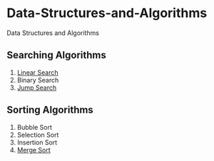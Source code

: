 # Data-Structures-and-Algorithms
Data Structures and Algorithms
## Searching Algorithms
  1. [Linear Search](https://github.com/rohankhdbzmf/Data-Structures-and-Algorithms/blob/master/Searching%20Algorithms/Linear%20Search.cpp)
  2. Binary Search
  3. [Jump Search](https://github.com/rohankhdbzmf/Data-Structures-and-Algorithms/blob/master/Searching%20Algorithms/Jump%20Search.cpp)
## Sorting Algorithms
  1. Bubble Sort
  2. Selection Sort
  3. Insertion Sort
  4. [Merge Sort](https://github.com/rohankhdbzmf/Data-Structures-and-Algorithms/blob/master/Sorting%20Algorithms/Merge%20Sort.cpp)
